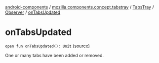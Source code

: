 [android-components](../../../index.md) / [mozilla.components.concept.tabstray](../../index.md) / [TabsTray](../index.md) / [Observer](index.md) / [onTabsUpdated](./on-tabs-updated.md)

# onTabsUpdated

`open fun onTabsUpdated(): `[`Unit`](https://kotlinlang.org/api/latest/jvm/stdlib/kotlin/-unit/index.html) [(source)](https://github.com/mozilla-mobile/android-components/blob/master/components/concept/tabstray/src/main/java/mozilla/components/concept/tabstray/TabsTray.kt#L21)

One or many tabs have been added or removed.

